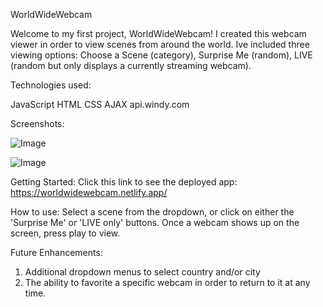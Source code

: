 WorldWideWebcam

Welcome to my first project,  WorldWideWebcam!   I created this webcam viewer in order to view scenes from around the world.  Ive included three viewing options: Choose a Scene (category), Surprise Me (random),  LIVE (random but only displays a currently streaming webcam).

Technologies used:
  
  JavaScript
  HTML
  CSS
  AJAX
  api.windy.com




Screenshots:
  
 ![Image](https://i.imgur.com/XobyPLg.png)
 
 
 ![Image](https://i.imgur.com/tEtWHLv.png)



Getting Started:
  Click this link to see the deployed app:  https://worldwidewebcam.netlify.app/
  
How to use:
  Select a scene from the dropdown,  or click on either the 'Surprise Me' or 'LIVE only' buttons.  Once a webcam shows up on the screen, press play to view.
  
  
Future Enhancements:
  1. Additional dropdown menus to select country and/or city
  2. The ability to favorite a specific webcam in order to return to it at any time.
